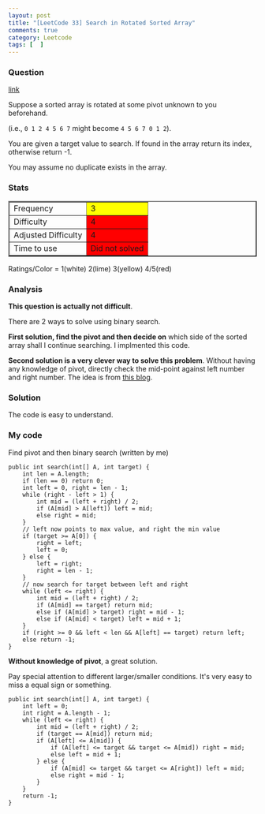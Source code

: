 ```yaml
---
layout: post
title: "[LeetCode 33] Search in Rotated Sorted Array"
comments: true
category: Leetcode
tags: [  ]
---
```



### Question 
[link](http://oj.leetcode.com/problems/search-in-rotated-sorted-array/)

<div class="question-content">
            <p></p><p>Suppose a sorted array is rotated at some pivot unknown to you beforehand.</p>

<p>(i.e., <code>0 1 2 4 5 6 7</code> might become <code>4 5 6 7 0 1 2</code>).</p>

<p>You are given a target value to search. If found in the array return its index, otherwise return -1.</p>

<p>You may assume no duplicate exists in the array.</p><p></p>
          </div>

### Stats
<table border="2">
	<tr>
		<td>Frequency</td>
		<td bgcolor="yellow">3</td>
	</tr>
	<tr>
		<td>Difficulty</td>
		<td bgcolor="red">4</td>
	</tr>
	<tr>
		<td>Adjusted Difficulty</td>
		<td bgcolor="red">4</td>
	</tr>
	<tr>
		<td>Time to use</td>
		<td bgcolor="red">Did not solved</td>
	</tr>
</table>

Ratings/Color = 1(white) 2(lime) 3(yellow) 4/5(red)

### Analysis

__This question is actually not difficult__. 

There are 2 ways to solve using binary search. 

__First solution, find the pivot and then decide on__ which side of the sorted array shall I continue searching. I implmented this code. 

__Second solution is a very clever way to solve this problem__. Without having any knowledge of pivot, directly check the mid-point against left number and right number. The idea is from [this blog](http://leetcode.com/2010/04/searching-element-in-rotated-array.html).

### Solution

The code is easy to understand.

### My code 

Find pivot and then binary search (written by me)


    public int search(int[] A, int target) {
        int len = A.length;
        if (len == 0) return 0;
        int left = 0, right = len - 1;
        while (right - left > 1) {
            int mid = (left + right) / 2;
            if (A[mid] > A[left]) left = mid;
            else right = mid;
        }
        // left now points to max value, and right the min value
        if (target >= A[0]) {
            right = left;
            left = 0;
        } else {
            left = right;
            right = len - 1;
        }
        // now search for target between left and right
        while (left <= right) {
            int mid = (left + right) / 2;
            if (A[mid] == target) return mid;
            else if (A[mid] > target) right = mid - 1;
            else if (A[mid] < target) left = mid + 1;
        }
        if (right >= 0 && left < len && A[left] == target) return left;
        else return -1;
    }


__Without knowledge of pivot__, a great solution.

Pay special attention to different larger/smaller conditions. It's very easy to miss a equal sign or something. 


    public int search(int[] A, int target) {
        int left = 0;
        int right = A.length - 1;
        while (left <= right) {
            int mid = (left + right) / 2;
            if (target == A[mid]) return mid;
            if (A[left] <= A[mid]) {
                if (A[left] <= target && target <= A[mid]) right = mid;
                else left = mid + 1;
            } else {
                if (A[mid] <= target && target <= A[right]) left = mid;
                else right = mid - 1;
            }
        }
        return -1;
    }

